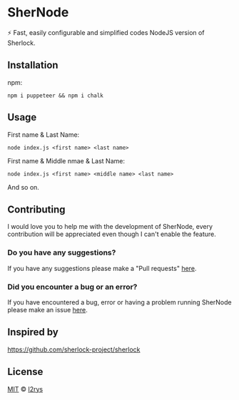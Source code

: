 # SherNode
⚡ Fast, easily configurable and simplified codes NodeJS version of Sherlock.

## Installation
npm:

    npm i puppeteer && npm i chalk

## Usage
First name & Last Name:

    node index.js <first name> <last name>
    
First name & Middle nmae & Last Name:

    node index.js <first name> <middle name> <last name>

And so on.

## Contributing
I would love you to help me with the development of SherNode, every contribution will be appreciated even though I can't enable the feature.

### Do you have any suggestions?
If you have any suggestions please make a "Pull requests" [here](https://github.com/I2rys/SherNode/pulls).

### Did you encounter a bug or an error?
If you have encountered a bug, error or having a problem running SherNode please make an issue [here](https://github.com/I2rys/SherNode/issues).

## Inspired by
https://github.com/sherlock-project/sherlock

## License
<a href="https://github.com/I2rys/SherNode/blob/main/LICENSE">MIT</a> © <a href="https://github.com/I2rys">I2rys</a>
